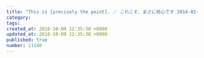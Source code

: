 ```yaml
---
title: "This is [precisely the point]. ／ これこそ、まさに核心です 2014-02-04"
category: 
tags: 
created_at: 2018-10-09 12:35:38 +0900
updated_at: 2018-10-09 12:35:38 +0900
published: true
number: 11140
---
```



